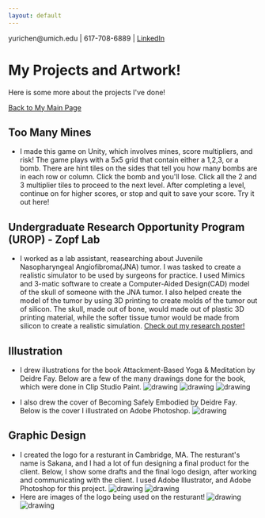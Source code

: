 ```yaml
---
layout: default
---
```

<html><body> 
<p> yurichen@umich.edu | 617-708-6889 | <a href="https://www.linkedin.com/in/yuri-chen-4b4ba61a3/"> LinkedIn </a> </p>
</body></html>
 

<!--Text can be **bold**, _italic_, or ~~strikethrough~~.

[Resume](./another-page.html).
-->

# My Projects and Artwork!

Here is some more about the projects I've done!

[Back to My Main Page](index.md)
<!--
## Header 2


 This is a blockquote following a header.
 When something is important enough, you do it even if the odds are not in your favor.
-->

<!--### Header 3

```js
 Javascript code with syntax highlighting.
var fun = function lang(l) {
  dateformat.i18n = require('./lang/' + l)
  return true;
}
```

```ruby
# Ruby code with syntax highlighting
GitHubPages::Dependencies.gems.each do |gem, version|
  s.add_dependency(gem, "= #{version}")
end
```
-->

<!--
##### Header 5

1.  This is an ordered list following a header.
2.  This is an ordered list following a header.
3.  This is an ordered list following a header.

###### Header 6

| head1        | head two          | three |
|:-------------|:------------------|:------|
| ok           | good swedish fish | nice  |
| out of stock | good and plenty   | nice  |
| ok           | good `oreos`      | hmm   |
| ok           | good `zoute` drop | yumm  |

### There's a horizontal rule below this.

* * *

### Here is an unordered list:

*   Item foo
*   Item bar
*   Item baz
*   Item zip

### And an ordered list:

1.  Item one
1.  Item two
1.  Item three
1.  Item four
-->

## Too Many Mines
- I made this game on Unity, which involves mines, score multipliers, and risk! The game plays with a 5x5 grid that contain either a 1,2,3, or a bomb. There are hint tiles on the sides that tell you how many bombs are in each row or column. Click the bomb and you'll lose. Click all the 2 and 3 multiplier tiles to proceed to the next level. After completing a level, continue on for higher scores, or stop and quit to save your score. Try it out here!

## Undergraduate Research Opportunity Program (UROP) - Zopf Lab
- I worked as a lab assistant, reasearching about Juvenile Nasopharyngeal Angiofibroma(JNA) tumor. I was tasked to create a realistic simulator to be used by surgeons for practice. I used Mimics and 3-matic software to create a Computer-Aided Design(CAD) model of the skull of someone with the JNA tumor. I also helped create the model of the tumor by using 3D printing to create molds of the tumor out of silicon. The skull, made out of bone, would made out of plastic 3D printing material, while the softer tissue tumor would be made from silicon to create a realistic simulation. <a href="https://github.com/yurichen17/yurichen17.github.io/blob/main/updated%20urop%20poster%202020%20(1).pdf" download="UROP-Yuri_Chen">Check out my research poster!</a>

## Illustration
- I drew illustrations for the book Attackment-Based Yoga & Meditation by Deidre Fay. Below are a few of the many drawings done for the book, which were done in Clip Studio Paint.
  ![drawing](anjalimundra1.jpg)
  ![drawing](anjalimundra2.jpg)
  ![drawing](seatedtwist1.jpg)

- I also drew the cover of Becoming Safely Embodied by Deidre Fay. Below is the cover I illustrated on Adobe Photoshop.
  ![drawing](becoming_safely_embodied_final.jpg)
## Graphic Design
- I created the logo for a resturant in Cambridge, MA. The resturant's name is Sakana, and I had a lot of fun designing a final product for the client. Below, I show some drafts and the final logo design, after working and communicating with the client. I used Adobe Illustrator, and Adobe Photoshop for this project.
 ![drawing](sakana_logo_drafts.png)
 ![drawing](sakana_final.png)
- Here are images of the logo being used on the resturant!
 ![drawing](IMG_3429.jfif)
 ![drawing](IMG_3430.jfif)

<!--
  
  - level 2 item
    - level 3 item
    - level 3 item
- level 1 item
  - level 2 item
  - level 2 item
  - level 2 item
- level 1 item
  - level 2 item
  - level 2 item
- level 1 item

### Small image

![Octocat](https://github.githubassets.com/images/icons/emoji/octocat.png)

### Large image

![Branching](https://guides.github.com/activities/hello-world/branching.png)


### Definition lists can be used with HTML syntax.

<dl>
<dt>Name</dt>
<dd>Godzilla</dd>
<dt>Born</dt>
<dd>1952</dd>
<dt>Birthplace</dt>
<dd>Japan</dd>
<dt>Color</dt>
<dd>Green</dd>
</dl>

```
Long, single-line code blocks should not wrap. They should horizontally scroll if they are too long. This line should be long enough to demonstrate this.
```

```
The final element.
```
-->


